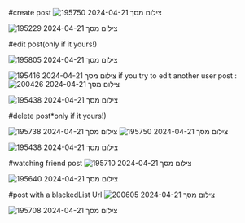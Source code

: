 #create post
![צילום מסך 2024-04-21 195750](https://github.com/EitanMaimoni/server/assets/118337931/529c83ff-d15b-4290-a261-2a9407a7496d)

![צילום מסך 2024-04-21 195229](https://github.com/EitanMaimoni/server/assets/155368597/fd0a8c08-ba82-493e-9326-7bf5788fbc57)

#edit post(only if it yours!)

![צילום מסך 2024-04-21 195805](https://github.com/EitanMaimoni/server/assets/118337931/aad2fab6-011b-4408-bf32-aedcc7ebf45e)

![צילום מסך 2024-04-21 195416](https://github.com/EitanMaimoni/server/assets/155368597/13b6a2fe-9302-4071-98cf-f4428fd0ce13)
if you try to edit another user post : 
![צילום מסך 2024-04-21 200426](https://github.com/EitanMaimoni/server/assets/118337931/6d38cff1-7aa6-4366-a407-1f39e6956c6a)

![צילום מסך 2024-04-21 195438](https://github.com/EitanMaimoni/server/assets/155368597/13ef90fa-e73d-4b20-b573-a801fd83480c)

#delete post*only if it yours!)

![צילום מסך 2024-04-21 195738](https://github.com/EitanMaimoni/server/assets/118337931/e1124ece-6b35-4af1-89ea-592b2a0fcaa6)
![צילום מסך 2024-04-21 195750](https://github.com/EitanMaimoni/server/assets/118337931/191c6a92-7b98-4dff-ab7f-e7a1dd22cbfc)

![צילום מסך 2024-04-21 195438](https://github.com/EitanMaimoni/server/assets/155368597/d4372745-2289-4558-b863-8f5a36b35074)

#watching friend post
![צילום מסך 2024-04-21 195710](https://github.com/EitanMaimoni/server/assets/118337931/9cc84b65-78bb-44f2-8e68-e669d863f0ca)


![צילום מסך 2024-04-21 195640](https://github.com/EitanMaimoni/server/assets/155368597/1b41c835-6155-4332-8df0-c25658e37d9d)

#post with a blackedList Url
![צילום מסך 2024-04-21 200605](https://github.com/EitanMaimoni/server/assets/118337931/dc226b35-24f3-4bb2-a23b-c619d756fb08)



![צילום מסך 2024-04-21 195708](https://github.com/EitanMaimoni/server/assets/155368597/376c1bd1-ada8-40db-a651-318ac2e20423)
